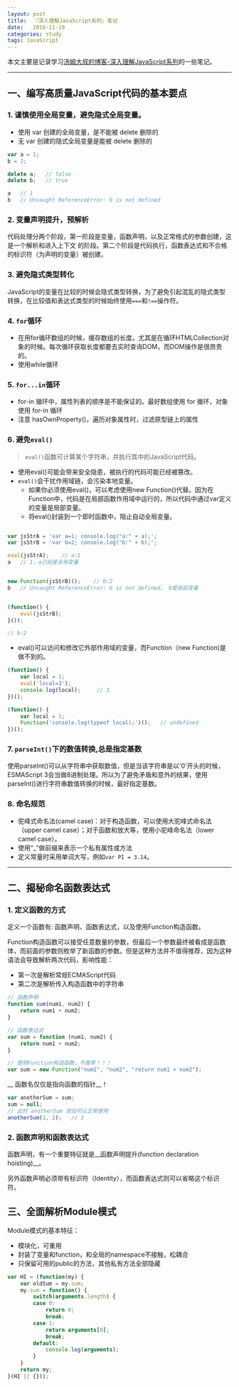 ```yaml
---
layout: post
title:  『深入理解JavaScript系列』笔记
date:   2016-11-19
categories: study
tags: JavaScript
---
```


本文主要是记录学习[汤姆大叔的博客-深入理解JavaScript系列](http://www.cnblogs.com/TomXu/archive/2011/12/15/2288411.html)的一些笔记。

---

## 一、编写高质量JavaScript代码的基本要点

### 1. 谨慎使用全局变量，避免隐式全局变量。
    
* 使用 var 创建的全局变量，是不能被 delete 删除的
* 无 var 创建的隐式全局变量是能被 delete 删除的

``` javascript
var a = 1;
b = 2;

delete a;   // false
delete b;   // true

a   // 1
b   // Uncaught ReferenceError: b is not defined
```

    
### 2. 变量声明提升，预解析

代码处理分两个阶段，第一阶段是变量，函数声明，以及正常格式的参数创建，这是一个解析和进入上下文 的阶段。第二个阶段是代码执行，函数表达式和不合格的标识符（为声明的变量）被创建。

### 3. 避免隐式类型转化

JavaScript的变量在比较的时候会隐式类型转换，为了避免引起混乱的隐式类型转换，在比较值和表达式类型的时候始终使用`===`和`!==`操作符。

### 4. `for`循环

+ 在用for循环数组的时候，缓存数组的长度。尤其是在循环HTMLCollection对象的时候。每次循环获取长度都要去实时查询DOM，而DOM操作是很昂贵的。
+ 使用while循环

### 5. `for...in`循环
    
* for-in 循环中，属性列表的顺序是不能保证的。最好数组使用 for 循环，对象使用 for-in 循环
* 注意 hasOwnProperty()，遍历对象属性时，过滤原型链上的属性

### 6. 避免`eval()`

> `eval()`函数可计算某个字符串，并执行其中的JavaScript代码。

+ 使用eval()可能会带来安全隐患，被执行的代码可能已经被篡改。
+ `eval()`会干扰作用域链，会污染本地变量。
    - 如果你必须使用eval()，可以考虑使用new Function()代替。因为在Function中，代码是在局部函数作用域中运行的，所以代码中通过var定义的变量是局部变量。
    - 将eval()封装到一个即时函数中，阻止自动全局变量。

``` javascript

var jsStrA = 'var a=1; console.log("a:" + a);';
var jsStrB = 'var b=2; console.log("b:" + b);';

eval(jsStrA);    // a:1
a   // 1，a已经是全局变量


new Function(jsStrB)();    // b:2
b   // Uncaught ReferenceError: b is not defined。 b是局部变量


(function() {
    eval(jsStrB);
}());

// b:2
```

+ eval()可以访问和修改它外部作用域的变量，而Function（new Function)是做不到的。

``` javascript
(function() {
    var local = 1;
    eval('local=3');
    console.log(local);     // 3
})();

(function() {
    var local = 1;
    Function('console.log(typeof local);')();   // undefined
})();
```

### 7. `parseInt()`下的数值转换,总是指定基数

使用parseInt()可以从字符串中获取数值，但是当该字符串是以'0'开头的时候，ESMAScript 3会当做8进制处理。所以为了避免矛盾和意外的结果，使用parseInt()进行字符串数值转换的时候，最好指定基数。


### 8. 命名规范

* 驼峰式命名法(camel case)：对于构造函数，可以使用大驼峰式命名法（upper camel case）；对于函数和放大等，使用小驼峰命名法（lower camel case）。
* 使用“_”做前缀来表示一个私有属性或方法
* 定义常量时采用单词大写，例如`var PI = 3.14`。

---

## 二、揭秘命名函数表达式

### 1. 定义函数的方式

定义一个函数有: 函数声明、函数表达式，以及使用Function构造函数。

Function构造函数可以接受任意数量的参数，但最后一个参数最终被看成是函数体，而前面的参数则枚举了新函数的参数。但是这种方法并不值得推荐，因为这种语法会导致解析两次代码，影响性能：
+ 第一次是解析常规ECMAScript代码
+ 第二次是解析传入构造函数中的字符串

``` javascript
// 函数声明
function sum(num1, num2) {
    return num1 + num2;
}

// 函数表达式
var sum = function (num1, num2) {
    return num1 + num2;
}

// 使用Function构造函数，不推荐！！！
var sum = new Function("num1", "num2", "return num1 + num2");
```

__ 函数名仅仅是指向函数的指针__！


``` javascript
var anotherSum = sum;
sum = null;
// 此时 anotherSum 依旧可以正常使用
anotherSum(1, 2);   // 3
```

### 2. 函数声明和函数表达式

函数声明，有一个重要特征就是__函数声明提升(function declaration hoisting)__。

另外函数声明必须带有标识符（Identity），而函数表达式则可以省略这个标识符。

## 三、全面解析Module模式

Module模式的基本特征：

+ 模块化，可重用
+ 封装了变量和function，和全局的namespace不接触，松耦合
+ 只保留可用的public的方法，其他私有方法全部隐藏


``` javascript
var HI = (function(my) {
    var oldSum = my.sum;
    my.sum = function() {
        switch(arguments.length) {
        case 0:
            return 0;
            break;
        case 1:
            return arguments[0];
            break;
        default:
            console.log(arguments);
        }
    }
    return my;
}(HI || {}));
```
